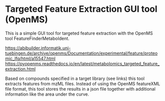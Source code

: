 # Targeted Feature Extraction GUI tool (OpenMS)

This is a simple GUI tool for targeted feature extraction with the OpenMS tool FeatureFinderMetaboIdent.

https://abibuilder.informatik.uni-tuebingen.de/archive/openms/Documentation/experimental/feature/proteomic_lfq/html/a15547.html
https://pyopenms.readthedocs.io/en/latest/metabolomics_targeted_feature_extraction.html

Based on compounds specified in a target library (see links) this tool extracts features from mzML files.
Instead of using the OpenMS featureXML file format, this tool stores the results in a json file together with additional information
like the area under the curve.
